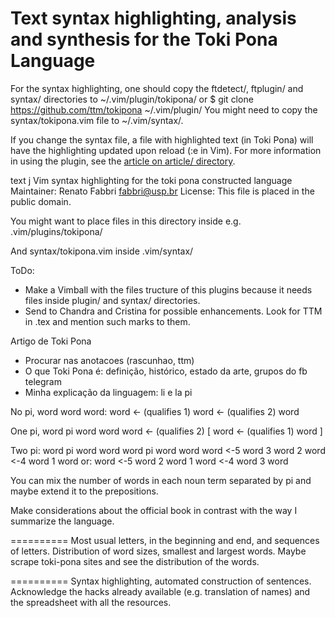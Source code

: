 # Text syntax highlighting, analysis and synthesis for the Toki Pona Language

For the syntax highlighting, one should copy the
ftdetect/, ftplugin/ and syntax/ directories to ~/.vim/plugin/tokipona/
or
  $ git clone https://github.com/ttm/tokipona ~/.vim/plugin/
You might need to copy the syntax/tokipona.vim file to
~/.vim/syntax/.

If you change the syntax file,
a file with highlighted text (in Toki Pona)
will have the highlighting updated upon
reload (:e<CR> in Vim).
For more information in using the plugin,
see the [article on article/ directory](https://github.com/ttm/tokipona/raw/master/article/article.pdf).

text j
Vim syntax highlighting for the toki pona constructed language
Maintainer:	Renato Fabbri <fabbri@usp.br>
License:	This file is placed in the public domain.

You might want to place files in this directory inside
e.g. .vim/plugins/tokipona/

And syntax/tokipona.vim inside .vim/syntax/

ToDo:
* Make a Vimball with the files tructure of this
plugins because it needs files inside plugin/ and syntax/
directories.
* Send to Chandra and Cristina for possible enhancements.
Look for TTM in .tex and mention such marks to them.

Artigo de Toki Pona
* Procurar nas anotacoes (rascunhao, ttm)
* O que Toki Pona é: definição,
histórico, estado da arte, grupos do fb telegram
* Minha explicação da linguagem: li e la pi

No pi, word word word:
word <- (qualifies 1) word <- (qualifies 2)  word

One pi, word pi word word
word <- (qualifies 2) [ word <- (qualifies 1)  word ]

Two pi: word pi word word word pi word word
word <-5 word 3 word 2 word <-4 word 1  word
or:
word <-5 word 2 word 1 word <-4 word 3  word

You can mix the number of words in each noun term separated by pi
and maybe extend it to the prepositions.

Make considerations about the official book
in contrast with the way I summarize the language.

==========
Most usual letters, in the beginning and end,
and sequences of letters.
Distribution of word sizes,
smallest and largest words.
Maybe scrape toki-pona sites
and see the distribution of the
words.

==========
Syntax highlighting,
automated construction of sentences.
Acknowledge the hacks already available (e.g. translation of names)
and the spreadsheet with all the resources.




